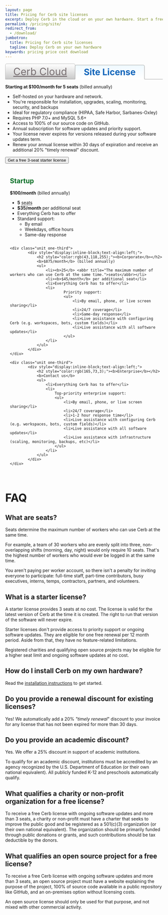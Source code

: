 ```yaml
---
layout: page
title: Pricing for Cerb site licenses
excerpt: Deploy Cerb in the cloud or on your own hardware. Start a free trial.
permalink: /pricing/site/
redirect_from:
  - /download/
jumbotron: 
  title: Pricing for Cerb site licenses
  tagline: Deploy Cerb on your own hardware
keywords: pricing price cost download
---
```


<h1 id="cloud" style="
vertical-align: bottom;
    background-color: rgb(232, 232, 232);
    font-size: 32px;
    font-weight: normal;
    border: 1px solid rgb(181, 181, 181);
    color: rgb(120, 111, 114);
    padding: 5px 10px;
    border-bottom: 0;
    width: 40%;
    text-align: center;
    display: inline-block;
    border-radius: 5px 5px 0 0;
    margin: 0;
    z-index: 2;
    cursor: pointer;
    background: -webkit-linear-gradient(top, white, #c8c8c8);
    background: -moz-linear-gradient(270deg, white, #c8c8c8);
    background: -o-linear-gradient(top, white, #c8c8c8);
    background: -ms-linear-gradient(top, white, #c8c8c8);
    background: linear-gradient(top, white, #c8c8c8);"><a href="/pricing/" style="color:inherit;">Cerb Cloud</a></h1>
    
<h1 id="site-license" style="
vertical-align: bottom;
    position: relative;
    border: 1px solid rgb(150, 150, 150);
    padding: 5px 10px;
    display: inline-block;
    border-radius: 5px 5px 0px 0px;
    margin: 0;
    margin-left: -5px;
    width: 40%;
    text-align: center;
    border-bottom: 1px solid white;
    z-index: 2;
    color: rgb(18, 101, 186);
    background: -webkit-linear-gradient(top, #eff9ff, white);
    background: -moz-linear-gradient(270deg, #eff9ff, white);
    background: -o-linear-gradient(top, #eff9ff, white);
    background: -ms-linear-gradient(top, #eff9ff, white);
    background: linear-gradient(top, #eff9ff, white);">Site License</h1>
    
<div style="
position: relative;
    top: -1px;
    z-index: 0;
    margin: 0 0 10px 0;
    padding: 0;
    vertical-align: top;
    border-top: 1px solid rgb(150, 150, 150);"></div>

<b>Starting at $100/month for 5 seats</b> (billed annually)

<div>
	<ul>
		<li>Self-hosted on your hardware and network.</li>
		<li>You're responsible for installation, upgrades, scaling, monitoring, security, and backups</li>
		<li>Ideal for regulatory compliance (HIPAA, Safe Harbor, Sarbanes-Oxley)</li>
		<li>Requires PHP 7.0+ and MySQL 5.6+</li>
		<li>Access to 100% of our source code on GitHub.</li>
		<li>Annual subscription for software updates and priority support.</li>
		<li>Your license never expires for versions released during your software updates term.</li>
		<li>Renew your annual license within 30 days of expiration and receive an additional 20% "timely renewal" discount.</li>
	</ul>
</div>

<button type="button" class="cerb-button" data-cerb-bot-interaction="license.free">Get a free 3-seat starter license</button>

<div class="grid" style="margin-left:15px;">
	<div class="unit one-third">
			<div style="display:inline-block;text-align:left;">
				<h2 style="color:rgb(2,109,36);"><b>Startup</b></h2>
				<b>$100/month</b> (billed annually)
				<ul>
					<li><b>5</b> <abbr title="The maximum number of workers who can use Cerb at the same time.">seats</abbr></li>
					<li><b>$35/month</b> per additional seat</li>
					<li>Everything Cerb has to offer</li>
					<li>
						Standard support:
							<ul>
								<li>By email</li>
								<li>Weekdays, office hours</li>
								<li>Same-day response</li>
							</ul>
					</li>
				</ul>
			</div>
	</div>
	
	<div class="unit one-third">
			<div style="display:inline-block;text-align:left;">
				<h2 style="color:rgb(43,118,255);"><b>Corporate</b></h2>
				<b>$875/month</b> (billed annually)
				<ul>
					<li><b>25</b> <abbr title="The maximum number of workers who can use Cerb at the same time.">seats</abbr></li>
					<li><b>$45/month</b> per additional seat</li>
					<li>Everything Cerb has to offer</li>
					<li>
							Priority support:
							<ul>
								<li>By email, phone, or live screen sharing</li>
								<li>24/7 coverage</li>
								<li>Same-day response</li>
								<li>Live assistance with configuring Cerb (e.g. workspaces, bots, custom fields)</li>
								<li>Live assistance with all software updates</li>
							</ul>
					</li>
				</ul>
			</div>
	</div>
	
	<div class="unit one-third">
			<div style="display:inline-block;text-align:left;">
				<h2 style="color:rgb(165,73,3);"><b>Enterprise</b></h2>
				<b>Contact us</b>
				<ul>
					<li>Everything Cerb has to offer</li>
					<li>
						Top-priority enterprise support:
						<ul>
							<li>By email, phone, or live screen sharing</li>
							<li>24/7 coverage</li>
							<li>1-2 hour response time</li>
							<li>Live assistance with configuring Cerb (e.g. workspaces, bots, custom fields)</li>
							<li>Live assistance with all software updates</li>
							<li>Live assistance with infrastructure (scaling, monitoring, backups, etc)</li>
						</ul>
					</li>
				</ul>
			</div>
	</div>
</div>

<br/>

<h1 id="faq" style="font-size:2.5em;margin-bottom:20px;">FAQ</h1>

<div id="seats"></div>

## What are seats?

Seats determine the maximum number of workers who can use Cerb at the same time.

For example, a team of 30 workers who are evenly split into three, non-overlapping shifts (morning, day, night) would only require 10 seats. That's the highest number of workers who would ever be logged in at the same time.

You aren't paying per worker account, so there isn't a penalty for inviting everyone to participate: full-time staff, part-time contributors, busy executives, interns, temps, contractors, partners, and volunteers.

<div id="starter-license"></div>

## What is a starter license?

A starter license provides 3 seats at no cost. The license is valid for the latest version of Cerb at the time it is created. The right to run that version of the software will never expire.

Starter licenses don't provide access to priority support or ongoing software updates.  They are eligible for one free renewal per 12 month period.  Aside from that, they have no feature-related limitations.

Registered charities and qualifying open source projects may be eligible for a higher seat limit and ongoing software updates at no cost.

## How do I install Cerb on my own hardware?

Read the <a href="/docs/installation">installation instructions</a> to get started.

<div id="renewal"></div>

## Do you provide a renewal discount for existing licenses?

Yes! We automatically add a 20% _"timely renewal_" discount to your invoice for any license that has not been expired for more than 30 days.

<div id="academic"></div>

## Do you provide an academic discount?

Yes. We offer a 25% discount in support of academic institutions.

To qualify for an academic discount, institutions must be accredited by an agency recognized by the U.S. Department of Education (or their own national equivalent).  All publicly funded K-12 and preschools automatically qualify.

<div id="non-profit"></div>

## What qualifies a charity or non-profit organization for a free license?

To receive a free Cerb license with ongoing software updates and more than 3 seats, a charity or non-profit must have a charter that seeks to improve the public good and be registered as a 501(c)(3) organization (or their own national equivalent).  The organization should be primarily funded through public donations or grants, and such contributions should be tax deductible by the donors.

<div id="opensource"></div>

## What qualifies an open source project for a free license?

To receive a free Cerb license with ongoing software updates and more than 3 seats, an open source project must have a website explaining the purpose of the project, 100% of source code available in a public repository like GitHub, and an on-premises option without licensing costs.

An open source license should only be used for that purpose, and not mixed with other commercial activity.


